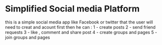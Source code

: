 # Simplified Social media Platform

this is a simple social media app like Facebook or twitter that the user will need to creat and acount first then he can :
  1 - create posts
  2 - send friend requests 
  3 - like , comment and share post
  4 - create groups and pages
  5 - join groups and pages
